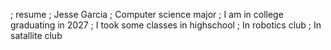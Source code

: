 ; resume
; Jesse Garcia
; Computer science major
; I am in college graduating in 2027
; I took some classes in highschool
; In robotics club
; In satallite club